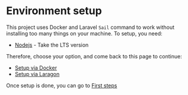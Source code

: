 # Environment setup

This project uses Docker and Laravel `Sail` command to work without installing too many things on your machine.
To setup, you need:
- [Nodejs](https://nodejs.org) - Take the LTS version

Therefore, choose your option, and come back to this page to continue:
- [Setup via Docker](./Setup_01a_Docker_Sail.md)
- [Setup via Laragon](./Setup_01b_Windows_Laragon.md)

Once setup is done, you can go to [First steps](./Setup_02_FirstSteps_AfterInstall.md)

